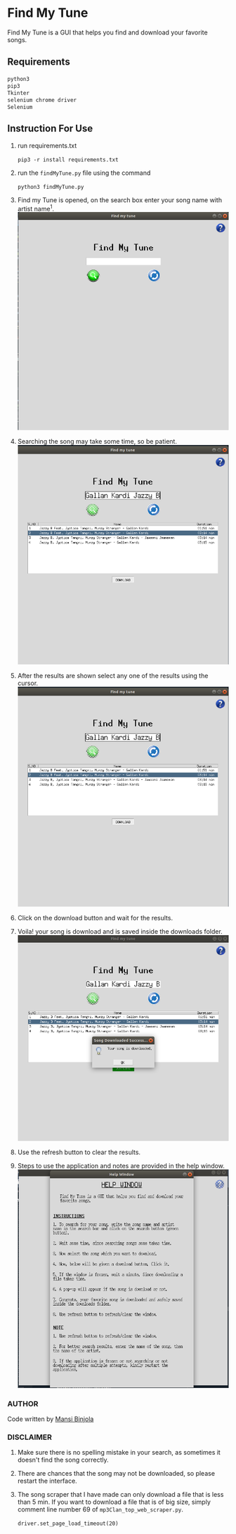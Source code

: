 # Find My Tune
Find My Tune is a GUI that helps you find and download your favorite songs.

## Requirements
```
python3
pip3
Tkinter
selenium chrome driver
Selenium
```

## Instruction For Use
1. run requirements.txt

    `pip3 -r install requirements.txt`

2. run the `findMyTune.py` file using the command

    `python3 findMyTune.py`
3. Find my Tune is opened, on the search box enter your song name with artist name<sup>1</sup>.
    ![start window image](./screenshots/open_window_screenshot.png)
4. Searching the song may take some time, so be patient.
    ![search window image](./screenshots/search_song_download_screenshot.png)
5. After the results are shown select any one of the results using the cursor.
    ![search window image](./screenshots/search_song_download_screenshot.png)
6. Click on the download button and wait for the results.
7. Voila! your song is download and is saved inside the downloads folder.
    ![song downloaded image](./screenshots/song_downloaded_screenshot.png)
8. Use the refresh button to clear the results.
9. Steps to use the application and notes are provided in the help window.
    ![help window image](./screenshots/help_window_screenshot.png)

### AUTHOR
Code written by [Mansi Binjola](https://linktr.ee/MansiBinjola)

### DISCLAIMER
1.  Make sure there is no spelling mistake in your search, as sometimes it doesn't find the song correctly. 
2. There are chances that the song may not be downloaded, so please restart the interface.
3. The song scraper that I have made can only download a file that is less than 5 min. If you want to download a file that is of big size, simply comment line number 69 of `mp3Clan_top_web_scraper.py`.

    `driver.set_page_load_timeout(20)`
